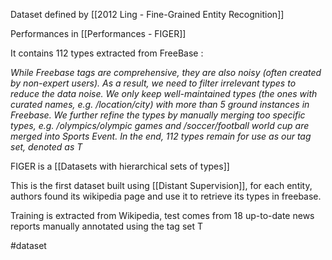 Dataset defined by [[2012 Ling - Fine-Grained Entity Recognition]]

Performances in [[Performances - FIGER]]

It contains 112 types extracted from FreeBase : 

*While Freebase tags are comprehensive, they are also noisy (often created by non-expert users). As a result, we need to filter irrelevant types to reduce the data noise. We only keep well-maintained types (the ones with curated names, e.g. /location/city) with more than 5 ground instances in Freebase. We further refine the types by manually merging too specific types, e.g. /olympics/olympic games and /soccer/football world cup are merged into Sports Event. In the end, 112 types remain for use as our tag set, denoted as T*

FIGER is a [[Datasets with hierarchical sets of types]]

This is the first dataset built using [[Distant Supervision]], for each entity, authors found its wikipedia page and use it to retrieve its types in freebase.

Training is extracted from Wikipedia, test comes from 18 up-to-date news reports manually annotated using the tag set T 

#dataset